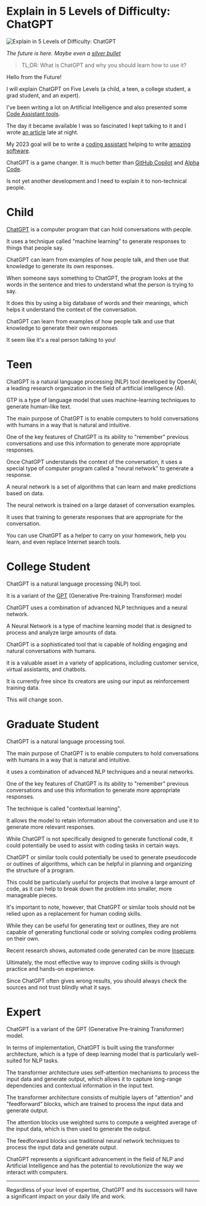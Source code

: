 # Explain in 5 Levels of Difficulty: ChatGPT
            
![Explain in 5 Levels of Difficulty: ChatGPT](Explain%20in%205%20Levels%20of%20Difficulty:%20ChatGPT.png)

*The future is here. Maybe even a [silver bullet](https://github.com/mcsee/Software-Design-Articles/tree/main/Articles/Theory/No%20Silver%20Bullet/readme.md)*

> TL;DR: What is ChatGPT and why you should learn how to use it?

Hello from the Future!

I will explain ChatGPT on Five Levels (a child, a teen, a college student, a grad student, and an expert).

I've been writing a lot on Artificial Intelligence and also presented some [Code Assistant tools](https://github.com/mcsee/Software-Design-Articles/tree/main/Articles/Wordle/How%20to%20Create%20a%20Wordle%20as%20a%20Centaur/readme.md).

The day it became available I was so fascinated I kept talking to it and I wrote [an article](https://github.com/mcsee/Software-Design-Articles/tree/main/Articles/Artificial%20Intelligence/ChatGPT%20is%20Amazing.%20And%20It%20is%20FREE/readme.md) late at night.

My 2023 goal will be to write a [coding assistant](https://github.com/mcsee/Software-Design-Articles/tree/main/Articles/Artificial%20Intelligence/I%20Want%20to%20Build%20a%20Learning%20Companion%20for%20New%20Developers%20Using%20AI/readme.md) helping to write [amazing software](https://github.com/mcsee/Software-Design-Articles/tree/main/Articles/Code%20Smells/How%20to%20Find%20the%20Stinky%20parts%20of%20your%20Code/readme.md).

ChatGPT is a game changer. 
It is much better than [GitHub Copilot](https://github.com/mcsee/Software-Design-Articles/tree/main/Articles/Artificial%20Intelligence/Why%20GitHub%20Copilot%20is%20not%20a%20Threat%20to%20your%20Job/readme.md) and [Alpha Code](https://github.com/mcsee/Software-Design-Articles/tree/main/Articles/Artificial%20Intelligence/DeepMind's%20AlphaCode%20Won't%20Steal%20Your%20Job%20Either/readme.md).

Is not yet another development and I need to explain it to non-technical people.

# Child

[ChatGPT](https://chat.openai.com/chat) is a computer program that can hold conversations with people. 

It uses a technique called "machine learning" to generate responses to things that people say. 

ChatGPT can learn from examples of how people talk, and then use that knowledge to generate its own responses.

When someone says something to ChatGPT, the program looks at the words in the sentence and tries to understand what the person is trying to say. 

It does this by using a big database of words and their meanings, which helps it understand the context of the conversation.

ChatGPT can learn from examples of how people talk and use that knowledge to generate their own responses

It seem like it's a real person talking to you!

# Teen

ChatGPT is a natural language processing (NLP) tool developed by OpenAI, a leading research organization in the field of artificial intelligence (AI). 

GTP is a type of language model that uses machine-learning techniques to generate human-like text.

The main purpose of ChatGPT is to enable computers to hold conversations with humans in a way that is natural and intuitive. 

One of the key features of ChatGPT is its ability to "remember" previous conversations and use this information to generate more appropriate responses. 

Once ChatGPT understands the context of the conversation, it uses a special type of computer program called a "neural network" to generate a response. 

A neural network is a set of algorithms that can learn and make predictions based on data.

The neural network is trained on a large dataset of conversation examples. 

It uses that training to generate responses that are appropriate for the conversation.

You can use ChatGPT as a helper to carry on your homework, help you learn, and even replace Internet search tools.

# College Student

ChatGPT is a natural language processing (NLP) tool.

It is a variant of the [GPT](https://github.com/mcsee/Software-Design-Articles/tree/main/Articles/Artificial%20Intelligence/I've%20Recently%20Learned%20About%20GPT3%20-%20This%20is%20my%20Journey/readme.md) (Generative Pre-training Transformer) model

ChatGPT uses a combination of advanced NLP techniques and a neural network.

A Neural Network is a type of machine learning model that is designed to process and analyze large amounts of data.

ChatGPT is a sophisticated tool that is capable of holding engaging and natural conversations with humans. 

it is a valuable asset in a variety of applications, including customer service, virtual assistants, and chatbots. 

It is currently free since its creators are using our input as reinforcement training data.

This will change soon.

# Graduate Student

ChatGPT is a natural language processing tool. 

The main purpose of ChatGPT is to enable computers to hold conversations with humans in a way that is natural and intuitive. 

it uses a combination of advanced NLP techniques and a neural networks.

One of the key features of ChatGPT is its ability to "remember" previous conversations and use this information to generate more appropriate responses. 

The technique is called "contextual learning". 

It allows the model to retain information about the conversation and use it to generate more relevant responses.

While ChatGPT is not specifically designed to generate functional code, it could potentially be used to assist with coding tasks in certain ways. 

ChatGPT or similar tools could potentially be used to generate pseudocode or outlines of algorithms, which can be helpful in planning and organizing the structure of a program. 

This could be particularly useful for projects that involve a large amount of code, as it can help to break down the problem into smaller, more manageable pieces.

It's important to note, however, that ChatGPT or similar tools should not be relied upon as a replacement for human coding skills. 

While they can be useful for generating text or outlines, they are not capable of generating functional code or solving complex coding problems on their own. 

Recent research shows, automated code generated can be more [Insecure](https://arxiv.org/pdf/2211.03622.pdf).

Ultimately, the most effective way to improve coding skills is through practice and hands-on experience.

Since ChatGPT often gives wrong results, you should always check the sources and not trust blindly what it says.

# Expert

ChatGPT is a variant of the GPT (Generative Pre-training Transformer) model.

In terms of implementation, ChatGPT is built using the transformer architecture, which is a type of deep learning model that is particularly well-suited for NLP tasks. 

The transformer architecture uses self-attention mechanisms to process the input data and generate output, which allows it to capture long-range dependencies and contextual information in the input text.

The transformer architecture consists of multiple layers of "attention" and "feedforward" blocks, which are trained to process the input data and generate output. 

The attention blocks use weighted sums to compute a weighted average of the input data, which is then used to generate the output. 

The feedforward blocks use traditional neural network techniques to process the input data and generate output.

ChatGPT represents a significant advancement in the field of NLP and Artificial Intelligence and has the potential to revolutionize the way we interact with computers.

---

Regardless of your level of expertise, ChatGPT and its successors will have a significant impact on your daily life and work.